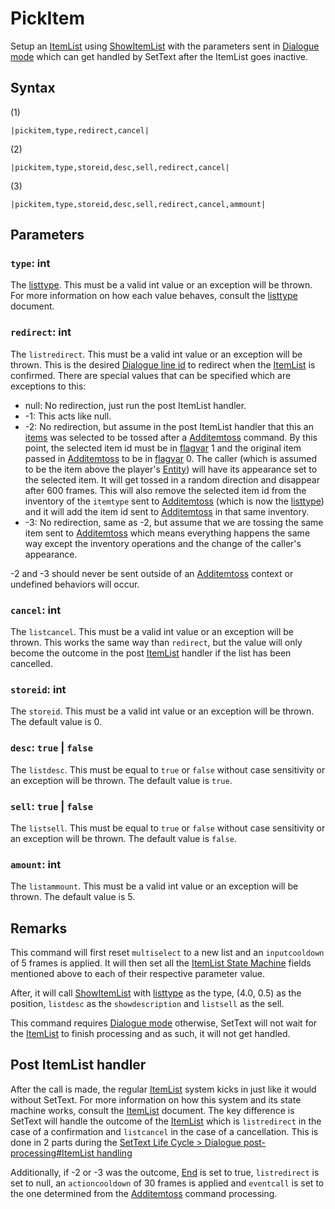 # PickItem

Setup an [ItemList](../../../ItemList/ItemList.md) using [ShowItemList](../../../ItemList/ShowItemList.md) with the parameters sent in [Dialogue mode](../../Dialogue%20mode.md) which can get handled by SetText after the ItemList goes inactive.

## Syntax

(1)

````
|pickitem,type,redirect,cancel|
````

(2)

````
|pickitem,type,storeid,desc,sell,redirect,cancel|
````

(3)

````
|pickitem,type,storeid,desc,sell,redirect,cancel,ammount|
````

## Parameters

### `type`: int

The [listtype](../../../ItemList/listtype.md). This must be a valid int value or an exception will be thrown. For more information on how each value behaves, consult the [listtype](../../../ItemList/listtype.md) document.

### `redirect`: int

The `listredirect`. This must be a valid int value or an exception will be thrown. This is the desired [Dialogue line id](../Dialogue%20line%20id.md) to redirect when the [ItemList](../../../ItemList/ItemList.md) is confirmed. There are special values that can be specified which are exceptions to this:

* null: No redirection, just run the post ItemList handler.
* -1: This acts like null.
* -2: No redirection, but assume in the post ItemList handler that this an [items](../../../Enums%20and%20IDs/Items.md) was selected to be tossed after a [Additemtoss](Additemtoss.md) command. By this point, the selected item id must be in [flagvar](../../../Flags%20arrays/flagvar.md) 1 and the original item passed in [Additemtoss](Additemtoss.md) to be in [flagvar](../../../Flags%20arrays/flagvar.md) 0. The caller (which is assumed to be the item above the player's [Entity](../../../Entities/Entity.md)) will have its appearance set to the selected item. It will get tossed in a random direction and disappear after 600 frames. This will also remove the selected item id from the inventory of the `itemtype` sent to [Additemtoss](Additemtoss.md) (which is now the [listtype](../../../ItemList/listtype.md)) and it will add the item id sent to [Additemtoss](Additemtoss.md) in that same inventory.
* -3: No redirection, same as -2, but assume that we are tossing the same item sent to [Additemtoss](Additemtoss.md) which means everything happens the same way except the inventory operations and the change of the caller's appearance.

-2 and -3 should never be sent outside of an [Additemtoss](Additemtoss.md) context or undefined behaviors will occur.

### `cancel`: int

The `listcancel`. This must be a valid int value or an exception will be thrown. This works the same way than `redirect`, but the value will only become the outcome in the post [ItemList](../../../ItemList/ItemList.md) handler if the list has been cancelled.

### `storeid`: int

The `storeid`. This must be a valid int value or an exception will be thrown. The default value is 0.

### `desc`: `true` | `false`

The `listdesc`. This must be equal to `true` or `false` without case sensitivity or an exception will be thrown. The default value is `true`.

### `sell`: `true` | `false`

The `listsell`. This must be equal to `true` or `false` without case sensitivity or an exception will be thrown. The default value is `false`.

### `amount`: int

The `listammount`. This must be a valid int value or an exception will be thrown. The default value is 5.

## Remarks

This command will first reset `multiselect` to a new list and an `inputcooldown` of 5 frames is applied. It will then set all the [ItemList State Machine](../../../ItemList/ItemList%20State%20Machine.md) fields mentioned above to each of their respective parameter value.

After, it will call [ShowItemList](../../../ItemList/ShowItemList.md) with [listtype](../../../ItemList/listtype.md) as the type, (4.0, 0.5) as the position, `listdesc` as the `showdescription` and `listsell` as the sell.

This command requires [Dialogue mode](../../Dialogue%20mode.md) otherwise, SetText will not wait for the [ItemList](../../../ItemList/ItemList.md) to finish processing and as such, it will not get handled.

## Post ItemList handler

After the call is made, the regular [ItemList](../../../ItemList/ItemList.md) system kicks in just like it would without SetText. For more information on how this system and its state machine works, consult the [ItemList](../../../ItemList/ItemList.md) document. The key difference is SetText will handle the outcome of the [ItemList](../../../ItemList/ItemList.md) which is `listredirect` in the case of a confirmation and `listcancel` in the case of a cancellation. This is done in 2 parts during the [SetText Life Cycle > Dialogue post-processing#ItemList handling](../../SetText%20Life%20Cycle.md#dialogue-post-processing-itemlist-handling)

Additionally, if -2 or -3 was the outcome, [End](End.md) is set to true, `listredirect` is set to null, an `actioncooldown` of 30 frames is applied and `eventcall` is set to the one determined from the [Additemtoss](Additemtoss.md) command processing.
